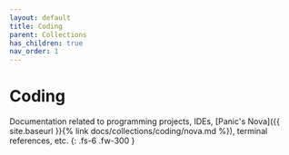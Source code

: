 ```yaml
---
layout: default
title: Coding
parent: Collections
has_children: true
nav_order: 1
---
```


# Coding

Documentation related to programming projects, IDEs, [Panic's Nova]({{ site.baseurl }}{% link docs/collections/coding/nova.md %}), terminal references, etc.
{: .fs-6 .fw-300 }
